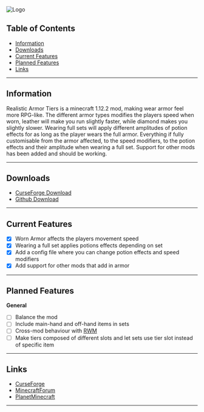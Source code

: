<img src="http://isak.viste.dk/RealisticArmorTiers/Logo.jpg" alt="Logo">

## Table of Contents
* [Information](#information)
* [Downloads](#downloads)
* [Current Features](#current-features)
* [Planned Features](#planned-features)
* [Links](#links)

---

## <a name="information"></a>Information
Realistic Armor Tiers is a minecraft 1.12.2 mod, making wear armor feel more RPG-like.
The different armor types modifies the players speed when worn, leather will make you run slightly faster, while diamond makes you slightly slower.
Wearing full sets will apply different amplitudes of potion effects for as long as the player wears the full armor. Everything if fully customisable from the armor affected, to the speed modifiers, to the potion effects and their amplitude when wearing a full set.
Support for other mods has been added and should be working.

---

## <a name="downloads"></a>Downloads
- <a href="https://minecraft.curseforge.com/projects/realistic-armor-tiers/files">CurseForge Download</a>
- <a href="https://github.com/IsakViste/RealisticArmorTiers/releases">Github Download</a>

---

## <a name="current-features"></a>Current Features
- [x] Worn Armor affects the players movement speed
- [x] Wearing a full set applies potions effects depending on set
- [x] Add a config file where you can change potion effects and speed modifiers
- [x] Add support for other mods that add in armor

---

## <a name="planned-features"></a>Planned Features
**General**
- [ ] Balance the mod
- [ ] Include main-hand and off-hand items in sets
- [ ] Cross-mod behaviour with <a href="https://github.com/IsakViste/RealisticWeightModifiers">RWM</a>
- [ ] Make tiers composed of different slots and let sets use tier slot instead of specific item

---

## <a name="links"></a>Links
- <a href="https://minecraft.curseforge.com/projects/realistic-armor-tiers">CurseForge</a>
- <a href="http://www.minecraftforum.net/forums/mapping-and-modding/minecraft-mods/2827551-realistic-armor-tiers">MinecraftForum</a>
- <a href="https://www.planetminecraft.com/mod/realistic-armor-tiers/">PlanetMinecraft</a>

---
